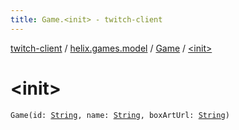 ```yaml
---
title: Game.<init> - twitch-client
---
```


[twitch-client](../../index.html) / [helix.games.model](../index.html) / [Game](index.html) / [&lt;init&gt;](./-init-.html)

# &lt;init&gt;

`Game(id: `[`String`](https://kotlinlang.org/api/latest/jvm/stdlib/kotlin/-string/index.html)`, name: `[`String`](https://kotlinlang.org/api/latest/jvm/stdlib/kotlin/-string/index.html)`, boxArtUrl: `[`String`](https://kotlinlang.org/api/latest/jvm/stdlib/kotlin/-string/index.html)`)`